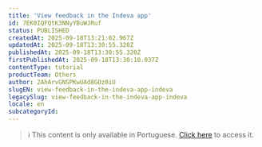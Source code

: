 ```yaml
---
title: 'View feedback in the Indeva app'
id: 7EK0IQFQtK3NNyYBuWJRuf
status: PUBLISHED
createdAt: 2025-09-18T13:21:02.967Z
updatedAt: 2025-09-18T13:30:55.320Z
publishedAt: 2025-09-18T13:30:55.320Z
firstPublishedAt: 2025-09-18T13:30:10.037Z
contentType: tutorial
productTeam: Others
author: 2AhArvGNSPKwUAd8GOz0iU
slugEN: view-feedback-in-the-indeva-app-indeva
legacySlug: view-feedback-in-the-indeva-app-indeva
locale: en
subcategoryId: 
---
```


> ℹ️ This content is only available in Portuguese. [Click here](/pt/tutorial/visualizar-feedback-no-app-indeva--7EK0IQFQtK3NNyYBuWJRuf) to access it.
